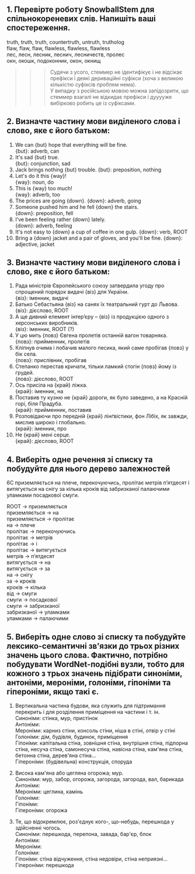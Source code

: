 ## 1. Перевірте роботу SnowballStem для спільнокореневих слів. Напишіть ваші спостереження.

truth, truth, truth, countertruth, untruth, trutholog   
flaw, flaw, flaw, flawless, flawless, flawless    
лес, лесн, лесник, леснич, лесничеств, пролес    
окн, окошк, подоконник, окон, окнищ

>>> Cудячи з усого, стеммер не ідентифікує і не відсікає префікси і деякі дериваційні суфікси (хоча з великою кількістю суфіксів проблем нема).  
У випадку з російською мовою можна запідозрити, що стеммер взагалі не відкидає префікси і дууууже вибірково робить це із суфіксами.


## 2. Визначте частину мови виділеного слова і слово, яке є його батьком:
1. We can {but} hope that everything will be fine.  
  {but}:  adverb, can
2. It's sad {but} true.  
  {but}:  conjunction, sad
3. Jack brings nothing {but} trouble. 
  {but}:  preposition, nothing
4. Let's do it this {way}!  
  {way}:  noun, do
5. This is {way} too much!  
  {way}:  adverb, too
6. The prices are going {down}. 
  {down}:  adverb, going
7. Someone pushed him and he fell {down} the stairs.  
  {down}:  preposition, fell
8. I’ve been feeling rather {down} lately.  
  {down}:  adverb, feeling
9. It's not easy to {down} a cup of coffee in one gulp. 
  {down}:  verb, ROOT
10. Bring a {down} jacket and a pair of gloves, and you'll be fine. 
  {down}:  adjective, jacket

## 3. Визначте частину мови виділеного слова і слово, яке є його батьком:
1. Рада міністрів Європейського союзу затвердила угоду про спрощений порядок видачі {віз} для України.     
  {віз}:  іменник, видачі
2. Батько Себастьяна {віз} на санях їх театральний гурт до Львова.  
  {віз}:  дієслово, ROOT
3. А ще дивний елемент інтер’єру – {віз} із продукцією одного з херсонських виробників.  
  {віз}:  іменник, ROOT (?)
4. У цю мить {повз} Євгена пролетів останній вагон товарняка.  
  {повз}:  прийменник, пролетів
5.  Кліпнув очима і побачив малого песика, який саме пробігав {повз} у бік села.    
  {повз}:  прислівник, пробігав
6. Степанко перестав кричати, тільки ламкий стогін {повз} йому із грудей.  
  {повз}:  дієслово, ROOT
7. Ось присіла на {край} ліжка.  
  {край}:  іменник, на
8. Поставив ту кузню не {край} дороги, як було заведено, а на Красній горі, біля Прадуба.  
  {край}:  прийменник, поставив
9. Розповідаючи про передній {край} лінґвістики, фон Лібіх, як завжди, мислив широко і глобально.  
  {край}:  іменник, про
10. Не {край} мені серце.  
  {край}:  дієслово, ROOT
  
## 4. Виберіть одне речення зі списку та побудуйте для нього дерево залежностей

6C приземляється на плече, перекочуючись, пролітає метрів п’ятдесят і витягується на снігу за кілька кроків від забризканої палаючими уламками посадкової смуги.

ROOT -> приземляється  
приземляється -> на  
приземляється -> пролітає  
на -> плече  
пролітає -> перекочуючись  
пролітає -> метрів  
пролітає -> і  
пролітає -> витягується  
метрів -> п’ятдесят  
витягується -> на  
витягується -> за  
на -> снігу  
за -> кроків  
кроків -> кілька  
від -> смуги  
смуги -> посадкової  
смуги -> забризканої  
забризканої -> уламками  
уламками -> палаючими  

## 5. Виберіть одне cлово зі списку та побудуйте лексико-семантичні зв'язки до трьох різних значень цього слова. Фактично, потрібно побудувати WordNet-подібні вузли, тобто для кожного з трьох значень підібрати синоніми, антоніми, мероніми, голоніми, гіпоніми та гіпероніми, якщо такі є. 

1. Вертикальна частина будови, яка служить для підтримання перекрить і для розділення приміщення на частини і т. ін.  
Синоніми: стінка, мур, пристінок  
Антоніми:   
Мероніми: карниз стіни, консоль стіни, ніша в стіні, отвір у стіні    
Голоніми: дім, будівля, будинок, приміщення  
Гіпоніми: капітальна стіна, зовнішня стіна, внутрішня стіна, підпорна стіна, несуча стіна, самонесуча стіна, навісна стіна, кам'яна стіна, бетонна стіна, дерев'яна стіна...  
Гіпероніми: (будівельна) конструкція, споруда  

2. Висока кам'яна або цегляна огорожа; мур.  
Синоніми:  мур, забор, огорожа, загорода, загорода, вал, барикада  
Антоніми:  
Мероніми: цеглина, камінь  
Голоніми:   
Гіпоніми:  
Гіпероніми: огорожа 
  
3.  Те, що відокремлює, роз'єднує кого-, що-небудь, перешкода у здійсненні чогось.  
Синоніми:  перешкода, перепона, завада, бар'єр, блок  
Антоніми:  
Мероніми:  
Голоніми:  
Гіпоніми:  стіна відчуження, стіна недовіри, стіна неприязні...<br/>
Гіпероніми: перешкода 

